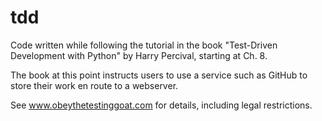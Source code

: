 # tdd
Code written while following the tutorial in the book "Test-Driven Development with Python" by Harry Percival, starting at Ch. 8.

The book at this point instructs users to use a service such as GitHub to store their work en route to a webserver. 

See www.obeythetestinggoat.com for details, including legal restrictions.
